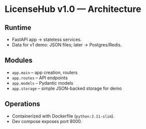 # LicenseHub v1.0 — Architecture

## Runtime
- FastAPI app → stateless services.
- Data for v1 demo: JSON files; later → Postgres/Redis.

## Modules
- `app.main` – app creation, routers
- `app.routes` – API endpoints
- `app.models` – Pydantic models
- `app.storage` – simple JSON-backed storage for demo

## Operations
- Containerized with Dockerfile (`python:3.11-slim`).
- Dev compose exposes port 8000.
